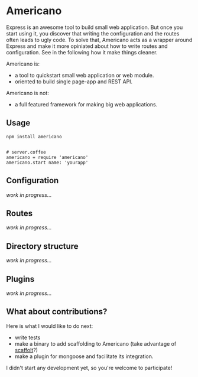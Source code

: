 # Americano

Express is an awesome tool to build small web application. But once you start
using it, you discover that writing the configuration and the routes
often leads to ugly code. To solve that, Americano acts as a
wrapper around Express and make it more opiniated about how to write routes
and configuration. See in the following how it make things cleaner.

Americano is:

* a tool to quickstart small web application or web module.
* oriented to build single page-app and REST API.

Americano is not:

* a full featured framework for making big web applications.

## Usage

    npm install americano


    # server.coffee
    americano = require 'americano'
    americano.start name: 'yourapp'


## Configuration

*work in progress...*

## Routes

*work in progress...*

## Directory structure

*work in progress...*

## Plugins

*work in progress...*

## What about contributions?

Here is what I would like to do next:

* write tests
* make a binary to add scaffolding to Americano (take advantage of 
  [scaffolt](https://github.com/paulmillr/scaffolt)?)
* make a plugin for mongoose and facilitate its integration.

I didn't start any development yet, so you're welcome to participate!
